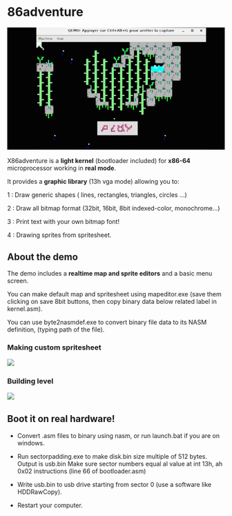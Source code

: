 # 86adventure
![](asm_1.gif)

X86adventure is a **light kernel** (bootloader included) for **x86-64** microprocessor working in **real mode**.

It provides a **graphic library** (13h vga mode)  allowing you to:

1 : Draw generic shapes ( lines, rectangles, triangles, circles ...)

2 : Draw all bitmap format (32bit, 16bit, 8bit indexed-color, monochrome...)

3 : Print text with your own bitmap font!

4 : Drawing sprites from spritesheet.



## About the demo 

The demo includes a **realtime map and sprite editors** and a basic menu screen.

You can make default map and spritesheet using mapeditor.exe (save them clicking on save 8bit buttons, then copy binary data below related label in kernel.asm).

You can use byte2nasmdef.exe to convert binary file data to its NASM definition, (typing path of the file). 
 
### Making custom spritesheet
![](asm_8.gif)

### Building level
![](asm_4.gif)

## Boot it on real hardware! 

- Convert .asm files to binary using nasm, or run launch.bat if you are on windows. 

- Run sectorpadding.exe to make disk.bin size multiple of 512 bytes. Output is usb.bin 
Make sure sector numbers equal al value at int 13h, ah 0x02 instructions (line 66 of bootloader.asm) 
 
- Write usb.bin to usb drive starting from sector 0 (use a software like HDDRawCopy).

- Restart your computer. 


